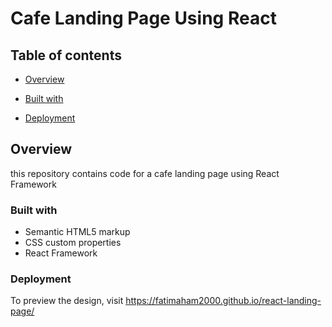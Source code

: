 # Cafe Landing Page Using React


## Table of contents

- [Overview](#overview)

- [Built with](#built-with)
- [Deployment](#deployment)



## Overview
this repository contains code for a cafe landing page using React Framework







### Built with

- Semantic HTML5 markup
- CSS custom properties
- React Framework

### Deployment
To preview the design, visit https://fatimaham2000.github.io/react-landing-page/


